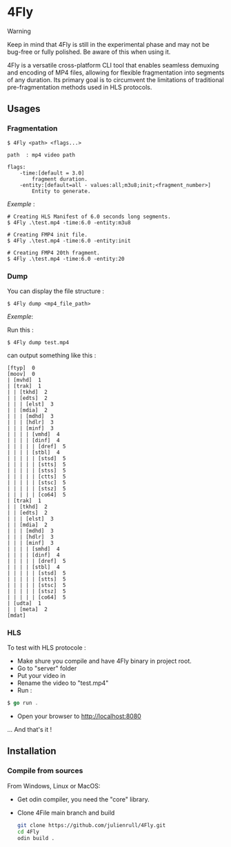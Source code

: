 # 4Fly

> [!warning]
> Keep in mind that 4Fly is still in the experimental phase and may not be bug-free or fully polished.
> Be aware of this when using it.

4Fly is a versatile cross-platform CLI tool that enables seamless demuxing and encoding of MP4 files, allowing for flexible fragmentation into segments of any duration. Its primary goal is to circumvent the limitations of traditional pre-fragmentation methods used in HLS protocols.

## Usages
### Fragmentation

```shell
$ 4Fly <path> <flags...>

path  : mp4 video path

flags:
    -time:[default = 3.0]
        fragment duration.
    -entity:[default=all - values:all;m3u8;init;<fragment_number>]
        Entity to generate.
```

*Exemple* :

```shell
# Creating HLS Manifest of 6.0 seconds long segments.
$ 4Fly .\test.mp4 -time:6.0 -entity:m3u8

# Creating FMP4 init file.
$ 4Fly .\test.mp4 -time:6.0 -entity:init

# Creating FMP4 20th fragment.
$ 4Fly .\test.mp4 -time:6.0 -entity:20
```

### Dump

You can display the file structure :

```shell
$ 4Fly dump <mp4_file_path> 
```

*Exemple*: 

Run this :

```
$ 4Fly dump test.mp4
```

can output something like this :

```shell
[ftyp]  0
[moov]  0
| [mvhd]  1
| [trak]  1
| | [tkhd]  2
| | [edts]  2
| | | [elst]  3
| | [mdia]  2
| | | [mdhd]  3
| | | [hdlr]  3
| | | [minf]  3
| | | | [vmhd]  4
| | | | [dinf]  4
| | | | | [dref]  5
| | | | [stbl]  4
| | | | | [stsd]  5
| | | | | [stts]  5
| | | | | [stss]  5
| | | | | [ctts]  5
| | | | | [stsc]  5
| | | | | [stsz]  5
| | | | | [co64]  5
| [trak]  1
| | [tkhd]  2
| | [edts]  2
| | | [elst]  3
| | [mdia]  2
| | | [mdhd]  3
| | | [hdlr]  3
| | | [minf]  3
| | | | [smhd]  4
| | | | [dinf]  4
| | | | | [dref]  5
| | | | [stbl]  4
| | | | | [stsd]  5
| | | | | [stts]  5
| | | | | [stsc]  5
| | | | | [stsz]  5
| | | | | [co64]  5
| [udta]  1
| | [meta]  2
[mdat]
```

### HLS

To test with HLS protocole :

- Make shure you compile and have 4Fly binary in project root.
- Go to "server" folder
- Put your video in
- Rename the video to "test.mp4"
- Run :

```go
$ go run .
```

- Open your browser to [http://localhost:8080](http://localhost:8080)
  
  

... And that's it !

## Installation

### Compile from sources

From Windows, Linux or MacOS:

- Get odin compiler, you need the "core" library.

- Clone 4File main branch and build
  
  ```bash
  git clone https://github.com/julienrull/4Fly.git
  cd 4Fly
  odin build .
  ```
